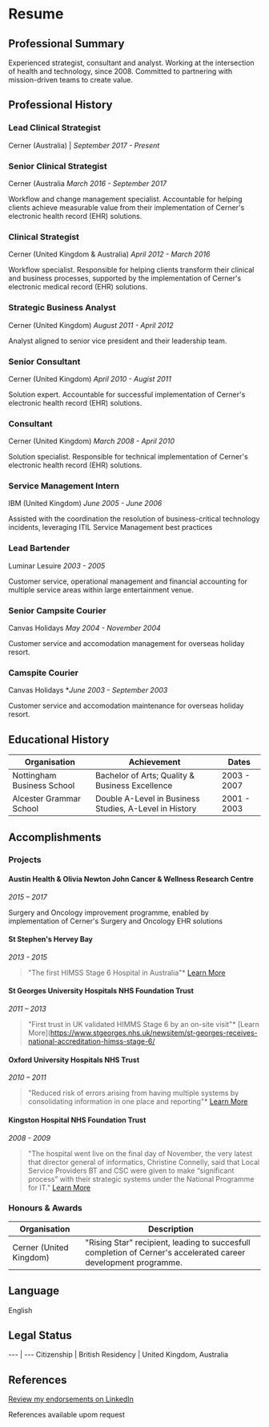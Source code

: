 # Resume

## Professional Summary

Experienced strategist, consultant and analyst. Working at the intersection of health and technology, since 2008. Committed to partnering with mission-driven teams to create value.

## Professional History

### Lead Clinical Strategist
Cerner (Australia) |
*September 2017 - Present*

### Senior Clinical Strategist
Cerner (Australia
*March 2016 - September 2017*

Workflow and change management specialist. Accountable for helping clients achieve measurable value from their implementation of Cerner's electronic health record (EHR) solutions.

### Clinical Strategist
Cerner (United Kingdom & Australia)
*April 2012 - March 2016*

Workflow specialist. Responsible for helping clients transform their clinical and business processes, supported by the implementation of Cerner's electronic medical record (EHR) solutions.

### Strategic Business Analyst
Cerner (United Kingdom)
*August 2011 - April 2012*

Analyst aligned to senior vice president and their leadership team.

### Senior Consultant
Cerner (United Kingdom)
*April 2010 - Augist 2011*

Solution expert. Accountable for successful implementation of Cerner's electronic health record (EHR) solutions.

###  Consultant
Cerner (United Kingdom)
*March 2008 - April 2010*

Solution specialist. Responsible for technical implementation of Cerner's electronic health record (EHR) solutions.

### Service Management Intern
IBM (United Kingdom)
*June 2005 - June 2006*

Assisted with the coordination the resolution of business-critical technology incidents, leveraging ITIL Service Management best practices

### Lead Bartender
Luminar Lesuire
*2003 - 2005*

Customer service, operational management and financial accounting for multiple service areas within large entertainment venue.

### Senior Campsite Courier
Canvas Holidays
*May 2004 - November 2004*

Customer service and accomodation management for overseas holiday resort.

### Camspite Courier 
Canvas Holidays
**June 2003 - September 2003*

Customer service and accomodation maintenance for overseas holiday resort. 

## Educational History

Organisation | Achievement | Dates
--- | ---- | ---
Nottingham Business School | Bachelor of Arts; Quality & Business Excellence |  2003 - 2007
Alcester Grammar School | Double A-Level in Business Studies, A-Level in History | 2001 - 2003

## Accomplishments

### Projects

#### Austin Health & Olivia Newton John Cancer & Wellness Research Centre
*2015 – 2017*

Surgery and Oncology improvement programme, enabled by implementation of Cerner's Surgery and Oncology EHR solutions

#### St Stephen's Hervey Bay 
*2013 - 2015*

> "The first HIMSS Stage 6 Hospital in Australia"* [Learn More](http://www.himssanalyticsasia.org/about/pressRoom-pressrelease19.asp)

#### St Georges University Hospitals NHS Foundation Trust
*2011 – 2013*

> "First trust in UK validated HIMMS Stage 6 by an on-site visit"* [Learn More](https://www.stgeorges.nhs.uk/newsitem/st-georges-receives-national-accreditation-himss-stage-6/

#### Oxford University Hospitals NHS Trust
*2010 – 2011*

> "Reduced risk of errors arising from having multiple systems by consolidating information in one place and reporting"* [Learn More](http://www.ouh.nhs.uk/patient-guide/documents/epr-case-study.pdf)

#### Kingston Hospital NHS Foundation Trust
*2008 - 2009*

> "The hospital went live on the final day of November, the very latest that director general of informatics, Christine Connelly, said that Local Service Providers BT and CSC were given to make “significant process” with their strategic systems under the National Programme for IT." [Learn More](https://www.digitalhealth.net/2009/12/kingston-hits-go-live-date-with-cerner/)

### Honours & Awards

Organisation | Description
--- | ---
Cerner (United Kingdom) | "Rising Star" recipient, leading to succesfull completion of Cerner's accelerated career development programme.

## Language

English

## Legal Status

--- | ---
Citizenship | British
Residency | United Kingdom, Australia

## References

[Review my endorsements on LinkedIn](https://www.linkedin.com/in/dalecraigwright/)

References available upom request
